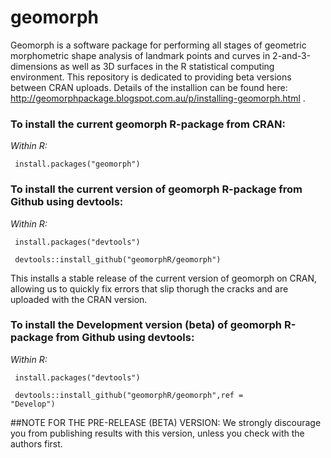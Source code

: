 # geomorph
Geomorph is a software package for performing all stages of geometric morphometric shape analysis of landmark points and curves in 2-and-3-dimensions as well as 3D surfaces in the R statistical computing environment. This repository is dedicated to providing beta versions between CRAN uploads.
Details of the installion can be found here: <url> http://geomorphpackage.blogspot.com.au/p/installing-geomorph.html </url>. 

### To install the current geomorph R-package from CRAN:

<i> Within R:</i>

<code> install.packages("geomorph") </code>

### To install the current version of geomorph R-package from Github using devtools:

<i> Within R:</i>

<code> install.packages("devtools")</code>

<code> devtools::install_github("geomorphR/geomorph")</code>

This installs a stable release of the current version of geomorph on CRAN, allowing us to quickly fix errors that slip thorugh the cracks and are uploaded with the CRAN version.

### To install the Development version (beta) of geomorph R-package from Github using devtools:

<i> Within R:</i>

<code> install.packages("devtools")</code>

<code> devtools::install_github("geomorphR/geomorph",ref = "Develop")</code>

##NOTE FOR THE PRE-RELEASE (BETA) VERSION: We strongly discourage you from publishing results with this version, unless you check with the authors first.
